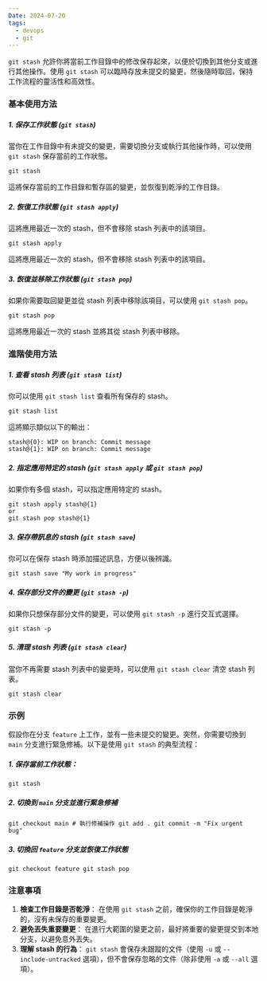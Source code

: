 ```yaml
---
Date: 2024-07-20
tags:
  - devops
  - git
---
```

`git stash` 允許你將當前工作目錄中的修改保存起來，以便於切換到其他分支或進行其他操作。使用 `git stash` 可以臨時存放未提交的變更，然後隨時取回，保持工作流程的靈活性和高效性。
### 基本使用方法
##### 1. 保存工作狀態 (`git stash`)
當你在工作目錄中有未提交的變更，需要切換分支或執行其他操作時，可以使用 `git stash` 保存當前的工作狀態。

```shell
git stash
```

這將保存當前的工作目錄和暫存區的變更，並恢復到乾淨的工作目錄。
##### 2. 恢復工作狀態 (`git stash apply`)
這將應用最近一次的 stash，但不會移除 stash 列表中的該項目。

```shell
git stash apply
```

這將應用最近一次的 stash，但不會移除 stash 列表中的該項目。
##### 3. 恢復並移除工作狀態 (`git stash pop`)
如果你需要取回變更並從 stash 列表中移除該項目，可以使用 `git stash pop`。

```shell
git stash pop
```

這將應用最近一次的 stash 並將其從 stash 列表中移除。
### 進階使用方法
##### 1. 查看 stash 列表 (`git stash list`)
你可以使用 `git stash list` 查看所有保存的 stash。

```shell
git stash list
```

這將顯示類似以下的輸出：

```shell
stash@{0}: WIP on branch: Commit message
stash@{1}: WIP on branch: Commit message
```
##### 2. 指定應用特定的 stash (`git stash apply` 或 `git stash pop`)
如果你有多個 stash，可以指定應用特定的 stash。

```shell
git stash apply stash@{1}
or
git stash pop stash@{1}
```
##### 3. 保存帶訊息的 stash (`git stash save`)
你可以在保存 stash 時添加描述訊息，方便以後辨識。

```shell
git stash save "My work in progress"
```
##### 4. 保存部分文件的變更 (`git stash -p`)
如果你只想保存部分文件的變更，可以使用 `git stash -p` 進行交互式選擇。

```shell
git stash -p
```
##### 5. 清理 stash 列表 (`git stash clear`)
當你不再需要 stash 列表中的變更時，可以使用 `git stash clear` 清空 stash 列表。

```shell
git stash clear
```
### 示例
假設你在分支 `feature` 上工作，並有一些未提交的變更。突然，你需要切換到 `main` 分支進行緊急修補。以下是使用 `git stash` 的典型流程：
##### 1. 保存當前工作狀態：
```shell
git stash
```
##### 2. 切換到 `main` 分支並進行緊急修補
```shell
git checkout main # 執行修補操作 git add . git commit -m "Fix urgent bug"
```
##### 3. 切換回 `feature` 分支並恢復工作狀態
```shell
git checkout feature git stash pop
```
### 注意事項
1. **檢查工作目錄是否乾淨**： 在使用 `git stash` 之前，確保你的工作目錄是乾淨的，沒有未保存的重要變更。
2. **避免丟失重要變更**： 在進行大範圍的變更之前，最好將重要的變更提交到本地分支，以避免意外丟失。
3. **理解 stash 的行為**： `git stash` 會保存未跟蹤的文件（使用 `-u` 或 `--include-untracked` 選項），但不會保存忽略的文件（除非使用 `-a` 或 `--all` 選項）。